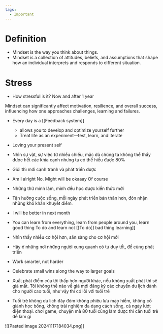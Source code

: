 ```yaml
---
tags:
  - Important
---
```

# Definition

- Mindset is the way you think about things.
- Mindset is a collection of attitudes, beliefs, and assumptions that shape how an individual interprets and responds to different situation.

# Stress

- How stressful is it? Now and after 1 year

Mindset can significantly affect motivation, resilience, and overall success, influencing how one approaches challenges, learning and failures.

- Every day is a [[Feedback system]]
	- allows you to develop and optimize yourself further
	- Treat life as an experiment—test, learn, and iterate

- Loving your present self
- Nhìn sự vật, sự việc từ nhiều chiều, mặc dù chúng ta không thể thấy được hết các khía cạnh nhưng ta có thể hiểu được 80%
- Giỏi thì mới cạnh tranh và phát triển được
- Am I alright No. Might will be okaaay Of course
- Những thứ mình làm, mình đều học được kiến thức mới
- Tận hưởng cuộc sống, mỗi ngày phát triển bản thân hơn, đón nhận những khó khăn khuyết điểm.
- I will be better in next month
- You can learn from everything, learn from people around you, learn good thing To do and learn not [[To do]] bad thing  learning]] 
- Nhìn thấy nhiều cơ hội hơn, sẵn sàng cho cơ hội mới
- Hãy ở những nơi những người xung quanh có tư duy tốt, để cùng phát triển
- Work smarter, not harder
- Celebrate small wins along the way to larger goals
- Xuất phát điểm của tôi thấp hơn người khác, nếu không xuất phát thì sẽ già mất. Tôi không thể nào về già mới đăng ký các chuyến du lịch dành cho người cao tuổi, như vậy thì có lỗi với tuổi trẻ
- Tuổi trẻ không du lịch đây đóm không phiêu lưu mạo hiểm, không cố giành học bổng, không trải nghiệm đa dạng cách sống, cả ngày lướt điện thoại. chơi game, chuyện mà 80 tuổi cũng làm được thì cần tuổi trẻ để làm gì 

![[Pasted image 20241117184034.png]]
